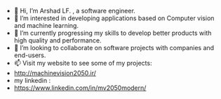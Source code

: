 - 👋 Hi, I’m Arshad LF. , a software engineer.
- 👀 I’m interested in developing applications based on Computer vision and machine learning.
- 🌱 I’m currently progressing my skills to develop better products with high quality and performance.
- 💞️ I’m looking to collaborate on software projects with companies and end-users.
- 📫 Visit my website to see some of my projects:
- http://machinevision2050.ir/
- my linkedin : 
- https://www.linkedin.com/in/mv2050modern/

<!---
mv2050arshad/mv2050arshad is a ✨ special ✨ repository because its `README.md` (this file) appears on your GitHub profile.
You can click the Preview link to take a look at your changes.
--->
